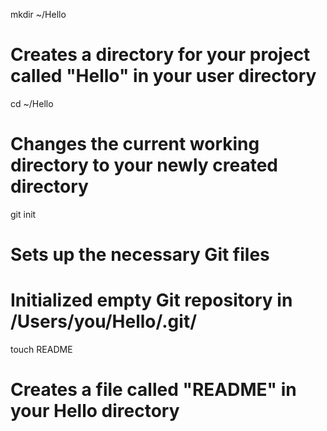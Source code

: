 mkdir ~/Hello
# Creates a directory for your project called "Hello" in your user directory

cd ~/Hello
# Changes the current working directory to your newly created directory

git init
# Sets up the necessary Git files
# Initialized empty Git repository in /Users/you/Hello/.git/

touch README
# Creates a file called "README" in your Hello directory

